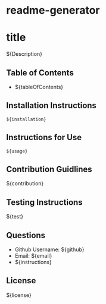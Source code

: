 # readme-generator

# title

${Description}

## Table of Contents
* ${tableOfContents}

## Installation Instructions
```
${installation}
```

## Instructions for Use
```
${usage}
```

## Contribution Guidlines
${contribution}

## Testing Instructions
${test}

## Questions
* Github Username: ${github}
* Email: ${email}
* ${instructions}

## License
${license}
